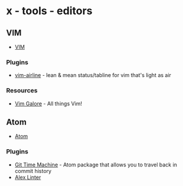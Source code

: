 # x - tools - editors

## VIM

*   [VIM](http://www.vim.org/)

### Plugins

*   [vim-airline](https://github.com/vim-airline/vim-airline) - lean & mean status/tabline for vim that's light as air

### Resources

*   [Vim Galore](https://github.com/mhinz/vim-galore) - All things Vim!

## Atom

*   [Atom](https://atom.io/)

### Plugins

*   [Git Time Machine](https://github.com/littlebee/git-time-machine) - Atom package that allows you to travel back in commit history
*   [Alex Linter](https://github.com/wooorm/atom-linter-alex)
